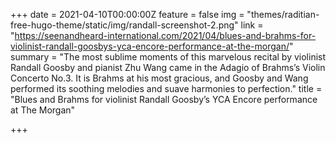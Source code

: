 +++
date = 2021-04-10T00:00:00Z
feature = false
img = "themes/raditian-free-hugo-theme/static/img/randall-screenshot-2.png"
link = "https://seenandheard-international.com/2021/04/blues-and-brahms-for-violinist-randall-goosbys-yca-encore-performance-at-the-morgan/"
summary = "The most sublime moments of this marvelous recital by violinist Randall Goosby and pianist Zhu Wang came in the Adagio of Brahms’s Violin Concerto No.3. It is Brahms at his most gracious, and Goosby and Wang performed its soothing melodies and suave harmonies to perfection."
title = "Blues and Brahms for violinist Randall Goosby’s YCA Encore performance at The Morgan"

+++

